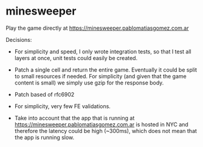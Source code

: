 # minesweeper

Play the game directly at https://minesweeper.pablomatiasgomez.com.ar

Decisions:

- For simplicity and speed, I only wrote integration tests, so that I test all layers at once, unit tests could easily be created.
- Patch a single cell and return the entire game. Eventually it could be split to small resources if needed. For simplicity (and given that the game content is small) we simply use gzip for the response body.
- Patch based of rfc6902
- For simplicity, very few FE validations.

- Take into account that the app that is running at https://minesweeper.pablomatiasgomez.com.ar is hosted in NYC and therefore the latency could be high (~300ms), which does not mean that the app is running slow.
